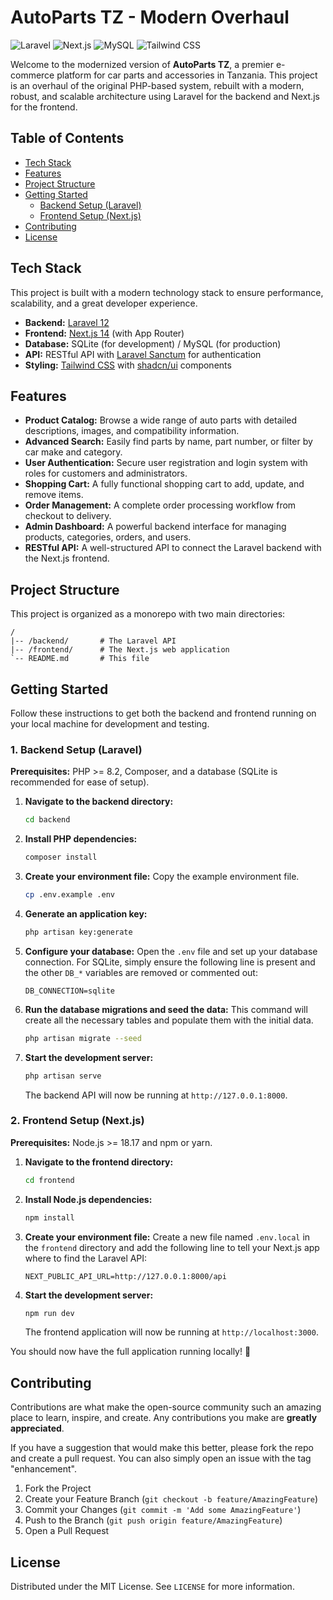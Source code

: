 # AutoParts TZ - Modern Overhaul

![Laravel](https://img.shields.io/badge/Laravel-12-FF2D20?style=for-the-badge&logo=laravel)
![Next.js](https://img.shields.io/badge/Next.js-14-black?style=for-the-badge&logo=next.js)
![MySQL](https://img.shields.io/badge/MySQL-blue?style=for-the-badge&logo=mysql)
![Tailwind CSS](https://img.shields.io/badge/Tailwind_CSS-38B2AC?style=for-the-badge&logo=tailwind-css)

Welcome to the modernized version of **AutoParts TZ**, a premier e-commerce platform for car parts and accessories in Tanzania. This project is an overhaul of the original PHP-based system, rebuilt with a modern, robust, and scalable architecture using Laravel for the backend and Next.js for the frontend.

## Table of Contents

- [Tech Stack](#tech-stack)
- [Features](#features)
- [Project Structure](#project-structure)
- [Getting Started](#getting-started)
  - [Backend Setup (Laravel)](#1-backend-setup-laravel)
  - [Frontend Setup (Next.js)](#2-frontend-setup-nextjs)
- [Contributing](#contributing)
- [License](#license)

## Tech Stack

This project is built with a modern technology stack to ensure performance, scalability, and a great developer experience.

- **Backend:** [Laravel 12](https://laravel.com/)
- **Frontend:** [Next.js 14](https://nextjs.org/) (with App Router)
- **Database:** SQLite (for development) / MySQL (for production)
- **API:** RESTful API with [Laravel Sanctum](https://laravel.com/docs/sanctum) for authentication
- **Styling:** [Tailwind CSS](https://tailwindcss.com/) with [shadcn/ui](https://ui.shadcn.com/) components

## Features

- **Product Catalog:** Browse a wide range of auto parts with detailed descriptions, images, and compatibility information.
- **Advanced Search:** Easily find parts by name, part number, or filter by car make and category.
- **User Authentication:** Secure user registration and login system with roles for customers and administrators.
- **Shopping Cart:** A fully functional shopping cart to add, update, and remove items.
- **Order Management:** A complete order processing workflow from checkout to delivery.
- **Admin Dashboard:** A powerful backend interface for managing products, categories, orders, and users.
- **RESTful API:** A well-structured API to connect the Laravel backend with the Next.js frontend.

## Project Structure

This project is organized as a monorepo with two main directories:

```
/
|-- /backend/       # The Laravel API
|-- /frontend/      # The Next.js web application
`-- README.md       # This file
```

## Getting Started

Follow these instructions to get both the backend and frontend running on your local machine for development and testing.

### 1. Backend Setup (Laravel)

**Prerequisites:** PHP >= 8.2, Composer, and a database (SQLite is recommended for ease of setup).

1.  **Navigate to the backend directory:**
    ```bash
    cd backend
    ```

2.  **Install PHP dependencies:**
    ```bash
    composer install
    ```

3.  **Create your environment file:**
    Copy the example environment file.
    ```bash
    cp .env.example .env
    ```

4.  **Generate an application key:**
    ```bash
    php artisan key:generate
    ```

5.  **Configure your database:**
    Open the `.env` file and set up your database connection. For SQLite, simply ensure the following line is present and the other `DB_*` variables are removed or commented out:
    ```env
    DB_CONNECTION=sqlite
    ```

6.  **Run the database migrations and seed the data:**
    This command will create all the necessary tables and populate them with the initial data.
    ```bash
    php artisan migrate --seed
    ```

7.  **Start the development server:**
    ```bash
    php artisan serve
    ```
    The backend API will now be running at `http://127.0.0.1:8000`.

### 2. Frontend Setup (Next.js)

**Prerequisites:** Node.js >= 18.17 and npm or yarn.

1.  **Navigate to the frontend directory:**
    ```bash
    cd frontend
    ```

2.  **Install Node.js dependencies:**
    ```bash
    npm install
    ```

3.  **Create your environment file:**
    Create a new file named `.env.local` in the `frontend` directory and add the following line to tell your Next.js app where to find the Laravel API:
    ```env
    NEXT_PUBLIC_API_URL=http://127.0.0.1:8000/api
    ```

4.  **Start the development server:**
    ```bash
    npm run dev
    ```
    The frontend application will now be running at `http://localhost:3000`.

You should now have the full application running locally! 🎉

## Contributing

Contributions are what make the open-source community such an amazing place to learn, inspire, and create. Any contributions you make are **greatly appreciated**.

If you have a suggestion that would make this better, please fork the repo and create a pull request. You can also simply open an issue with the tag "enhancement".

1.  Fork the Project
2.  Create your Feature Branch (`git checkout -b feature/AmazingFeature`)
3.  Commit your Changes (`git commit -m 'Add some AmazingFeature'`)
4.  Push to the Branch (`git push origin feature/AmazingFeature`)
5.  Open a Pull Request

## License

Distributed under the MIT License. See `LICENSE` for more information.

